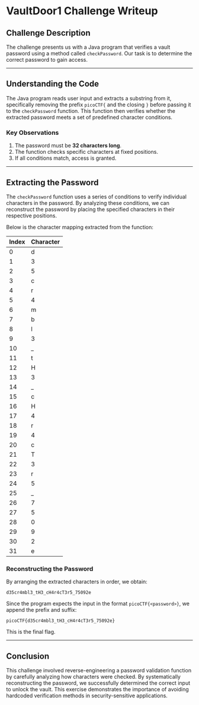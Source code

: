 # **VaultDoor1 Challenge Writeup**

## **Challenge Description**
The challenge presents us with a Java program that verifies a vault password using a method called `checkPassword`. Our task is to determine the correct password to gain access.

---

## **Understanding the Code**
The Java program reads user input and extracts a substring from it, specifically removing the prefix `picoCTF{` and the closing `}` before passing it to the `checkPassword` function. This function then verifies whether the extracted password meets a set of predefined character conditions.

### **Key Observations**
1. The password must be **32 characters long**.
2. The function checks specific characters at fixed positions.
3. If all conditions match, access is granted.

---

## **Extracting the Password**
The `checkPassword` function uses a series of conditions to verify individual characters in the password. By analyzing these conditions, we can reconstruct the password by placing the specified characters in their respective positions.

Below is the character mapping extracted from the function:

| Index | Character |
|--------|-----------|
| 0      | d         |
| 1      | 3         |
| 2      | 5         |
| 3      | c         |
| 4      | r         |
| 5      | 4         |
| 6      | m         |
| 7      | b         |
| 8      | l         |
| 9      | 3         |
| 10     | _         |
| 11     | t         |
| 12     | H         |
| 13     | 3         |
| 14     | _         |
| 15     | c         |
| 16     | H         |
| 17     | 4         |
| 18     | r         |
| 19     | 4         |
| 20     | c         |
| 21     | T         |
| 22     | 3         |
| 23     | r         |
| 24     | 5         |
| 25     | _         |
| 26     | 7         |
| 27     | 5         |
| 28     | 0         |
| 29     | 9         |
| 30     | 2         |
| 31     | e         |

### **Reconstructing the Password**
By arranging the extracted characters in order, we obtain:

```
d35cr4mbl3_tH3_cH4r4cT3r5_75092e
```

Since the program expects the input in the format `picoCTF{<password>}`, we append the prefix and suffix:

```
picoCTF{d35cr4mbl3_tH3_cH4r4cT3r5_75092e}
```

This is the final flag.

---

## **Conclusion**
This challenge involved reverse-engineering a password validation function by carefully analyzing how characters were checked. By systematically reconstructing the password, we successfully determined the correct input to unlock the vault. This exercise demonstrates the importance of avoiding hardcoded verification methods in security-sensitive applications.

